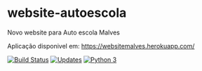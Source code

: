 # website-autoescola
Novo website para Auto escola Malves

Aplicação disponivel em: https://websitemalves.herokuapp.com/

[![Build Status](https://www.travis-ci.com/heltonteixeira92/website-autoescola.svg?branch=master)](https://www.travis-ci.com/heltonteixeira92/website-autoescola)
[![Updates](https://pyup.io/repos/github/heltonteixeira92/website-autoescola/shield.svg)](https://pyup.io/repos/github/heltonteixeira92/website-autoescola/)
[![Python 3](https://pyup.io/repos/github/heltonteixeira92/website-autoescola/python-3-shield.svg)](https://pyup.io/repos/github/heltonteixeira92/website-autoescola/)

